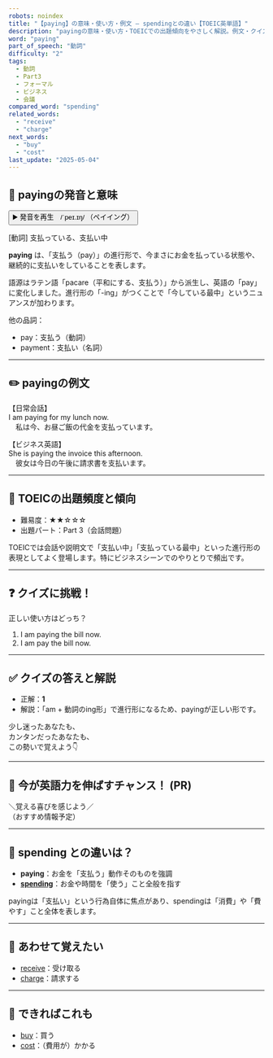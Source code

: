 ```yaml
---
robots: noindex
title: "【paying】の意味・使い方・例文 ― spendingとの違い【TOEIC英単語】"
description: "payingの意味・使い方・TOEICでの出題傾向をやさしく解説。例文・クイズ付きでspendingとの違いもわかりやすく学べます。"
word: "paying"
part_of_speech: "動詞"
difficulty: "2"
tags:
  - 動詞
  - Part3
  - フォーマル
  - ビジネス
  - 会議
compared_word: "spending"
related_words:
  - "receive"
  - "charge"
next_words:
  - "buy"
  - "cost"
last_update: "2025-05-04"
---
```


## 🔰 payingの発音と意味

<button class="play-audio" onclick="playTTS('paying')">
  <span class="play-audio-main">
    ▶️ 発音を再生　/ˈpeɪ.ɪŋ/
  </span>
  <span class="play-audio-sub">
    （ペイイング）
  </span>
</button>

[動詞] 支払っている、支払い中

**paying** は、「支払う（pay）」の進行形で、今まさにお金を払っている状態や、継続的に支払いをしていることを表します。

語源はラテン語「pacare（平和にする、支払う）」から派生し、英語の「pay」に変化しました。進行形の「-ing」がつくことで「今している最中」というニュアンスが加わります。

他の品詞：  
- pay：支払う（動詞）
- payment：支払い（名詞）

---

## ✏️ payingの例文

【日常会話】  
I am paying for my lunch now.  
　私は今、お昼ご飯の代金を支払っています。

【ビジネス英語】  
She is paying the invoice this afternoon.  
　彼女は今日の午後に請求書を支払います。

---

## 🎯 TOEICの出題頻度と傾向

- 難易度：★★☆☆☆
- 出題パート：Part 3（会話問題）

TOEICでは会話や説明文で「支払い中」「支払っている最中」といった進行形の表現としてよく登場します。特にビジネスシーンでのやりとりで頻出です。

---

## ❓ クイズに挑戦！

正しい使い方はどっち？

1. I am paying the bill now.  
2. I am pay the bill now.

---

## ✅ クイズの答えと解説

- 正解：**1**
- 解説：「am + 動詞のing形」で進行形になるため、payingが正しい形です。

少し迷ったあなたも、  
カンタンだったあなたも、  
この勢いで覚えよう👇️

---

## 🚀 今が英語力を伸ばすチャンス！ (PR)

<div class="info-center">
＼覚える喜びを感じよう／<br>  
（おすすめ情報予定）
</div>

---

## 🤔  spending との違いは？

- **paying**：お金を「支払う」動作そのものを強調
- **[spending](/word/spending)**：お金や時間を「使う」こと全般を指す

payingは「支払い」という行為自体に焦点があり、spendingは「消費」や「費やす」こと全体を表します。

---

## 🧩 あわせて覚えたい

- [receive](/word/receive)：受け取る
- [charge](/word/charge)：請求する

---

## 📖 できればこれも

- [buy](/word/buy)：買う
- [cost](/word/cost)：（費用が）かかる

<!-- cvid: aid02_bid42 -->
